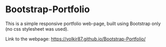 # Bootstrap-Portfolio

This is a simple responsive portfolio web-page, built using Bootstrap only (no css stylesheet was used).

Link to the webpage:
https://volkir87.github.io/Bootstrap-Portfolio/

